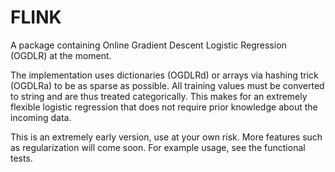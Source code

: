 # FLINK

A package containing Online Gradient Descent Logistic Regression (OGDLR) at the moment.

The implementation uses dictionaries (OGDLRd) or arrays via hashing trick (OGDLRa) to
be as sparse as possible. All training values must be converted to string and are thus
treated categorically. This makes for an extremely flexible logistic regression that
does not require prior knowledge about the incoming data.

This is an extremely early version, use at your own risk. More features 
such as regularization will come soon. For example usage, see the functional tests.
